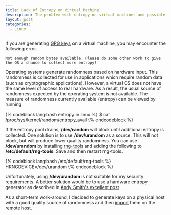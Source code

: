 ```yaml
---
title: Lack of Entropy on Virtual Machine
description: The problem with entropy on virtual machines and possible solutions.
layout: post
categories:
  - Linux
---
```

If you are generating [GPG keys][1] on a virtual machine, you may encounter the following error.

`Not enough random bytes available. Please do some other work to give the OS a chance to collect more entropy!`

Operating systems generate randomness based on hardware input. This randomness is collected for 
use in applications which require random data (such as cryptographic applications). However, a virtual OS 
does not have the same level of access to real hardware. As a result, the usual source of randomness 
expected by the operating system is not available. The measure of randomness currently available (entropy) 
can be viewed by running 

{% codeblock lang:bash entropy in linux %}
$ cat /proc/sys/kernel/random/entropy_avail
{% endcodeblock %}

If the entropy pool drains, **/dev/random** will block until additional entropy is collected. One solution 
is to use **/dev/urandom** as a source. This will not block, but will produce lower quality randomness. 
You can use **/dev/urandom** by installing [rng-tools][2] and adding the following to **/etc/default/rng-tools**.
Save and then restart rng-tools.


{% codeblock lang:bash /etc/default/rng-tools %}
HRNGDEVICE=/dev/urandom
{% endcodeblock %}

Unfortunately, using **/dev/urandom** is not suitable for my security requirements. A better solution 
would be to use a hardware entropy generator as described in [Andy Smith's excellent post][3] . 

As a short-term work-around, I decided to generate keys on a physical host with a good quality source of 
randomness and then [import][4] them on the remote host.

 [1]: http://www.gnupg.org/
 [2]: http://packages.debian.org/lenny/rng-tools
 [3]: http://strugglers.net/~andy/blog/2010/06/06/adventures-in-entropy-part-1/
 [4]: http://www.debuntu.org/how-to-import-export-gpg-key-pair
